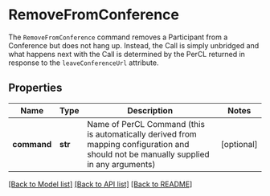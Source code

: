 # RemoveFromConference

The `RemoveFromConference` command removes a Participant from a Conference but does not hang up. Instead, the Call is simply unbridged and what happens next with the Call is determined by the PerCL returned in response to the `leaveConferenceUrl` attribute.
## Properties
Name | Type | Description | Notes
------------ | ------------- | ------------- | -------------
**command** | **str** | Name of PerCL Command (this is automatically derived from mapping configuration and should not be manually supplied in any arguments) | [optional] 

[[Back to Model list]](../README.md#documentation-for-models) [[Back to API list]](../README.md#documentation-for-api-endpoints) [[Back to README]](../README.md)


